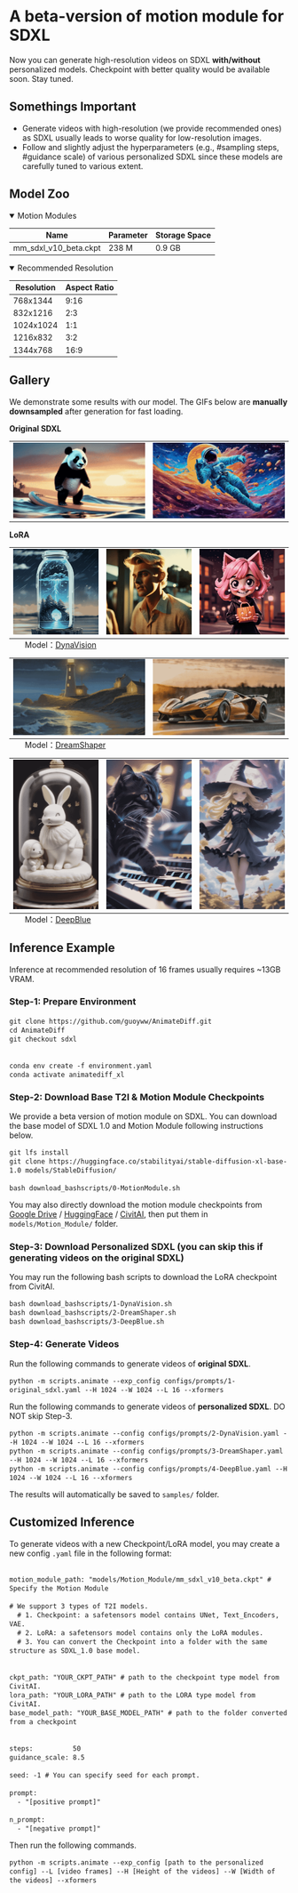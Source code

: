 # A beta-version of motion module for SDXL

Now you can generate high-resolution videos on SDXL **with/without** personalized models. Checkpoint with better quality would be available soon. Stay tuned.

## Somethings Important
- Generate videos with high-resolution (we provide recommended ones) as SDXL usually leads to worse quality for low-resolution images. 
- Follow and slightly adjust the hyperparameters (e.g., #sampling steps, #guidance scale) of various personalized SDXL since these models are carefully tuned to various extent.

## Model Zoo
<details open>
<summary>Motion Modules</summary>

  | Name                 | Parameter | Storage Space |
  |----------------------|-----------|---------------|
  | mm_sdxl_v10_beta.ckpt      | 238 M     | 0.9 GB        |

</details>

<details open>
<summary>Recommended Resolution</summary>

  | Resolution                 | Aspect Ratio | 
  |----------------------|-----------|
  | 768x1344      | 9:16     |
  | 832x1216      | 2:3     |
  | 1024x1024     | 1:1     |
  | 1216x832      | 3:2     |
  | 1344x768      | 16:9     |

</details>

## Gallery
We demonstrate some results with our model. The GIFs below are **manually downsampled** after generation for fast loading. 

**Original SDXL**
<table class="center">
    <tr>
    <td><img src="__assets__/animations/model_original/01.gif"></td>
    <td><img src="__assets__/animations/model_original/02.gif"></td>
    </tr>
</table>

**LoRA**
<table class="center">
    <tr>
    <td><img src="__assets__/animations/model_01/01.gif"></td>
    <td><img src="__assets__/animations/model_01/02.gif"></td>
    <td><img src="__assets__/animations/model_01/03.gif"></td>
    </tr>
</table>
<p style="margin-left: 2em; margin-top: -1em">Model：<a href="https://civitai.com/models/122606?modelVersionId=169718">DynaVision</a><p>

<table class="center">
    <tr>
    <td><img src="__assets__/animations/model_02/01.gif"></td>
    <td><img src="__assets__/animations/model_02/02.gif"></td>
    </tr>
</table>
<p style="margin-left: 2em; margin-top: -1em">Model：<a href="https://civitai.com/models/112902/dreamshaper-xl10?modelVersionId=126688">DreamShaper</a><p>
<table class="center">
    <tr>
    <td><img src="__assets__/animations/model_03/01.gif"></td>
    <td><img src="__assets__/animations/model_03/02.gif"></td>
    <td><img src="__assets__/animations/model_03/03.gif"></td>
    </tr>
</table>
<p style="margin-left: 2em; margin-top: -1em">Model：<a href="https://civitai.com/models/128397/deepblue-xl?modelVersionId=189102">DeepBlue</a><p>


## Inference Example

Inference at recommended resolution of 16 frames usually requires ~13GB VRAM.
### Step-1: Prepare Environment

```
git clone https://github.com/guoyww/AnimateDiff.git
cd AnimateDiff
git checkout sdxl


conda env create -f environment.yaml
conda activate animatediff_xl
```

### Step-2: Download Base T2I & Motion Module Checkpoints
We provide a beta version of motion module on SDXL. You can download the base model of SDXL 1.0 and Motion Module following instructions below.
```
git lfs install
git clone https://huggingface.co/stabilityai/stable-diffusion-xl-base-1.0 models/StableDiffusion/

bash download_bashscripts/0-MotionModule.sh
```
You may also directly download the motion module checkpoints from [Google Drive](https://drive.google.com/file/d/1EK_D9hDOPfJdK4z8YDB8JYvPracNx2SX/view?usp=share_link
) / [HuggingFace](https://huggingface.co/guoyww/animatediff/blob/main/mm_sdxl_v10_beta.ckpt
) / [CivitAI](https://civitai.com/models/108836/animatediff-motion-modules), then put them in `models/Motion_Module/` folder.

###  Step-3: Download Personalized SDXL (you can skip this if generating videos on the original SDXL)
You may run the following bash scripts to download the LoRA checkpoint from CivitAI.
```
bash download_bashscripts/1-DynaVision.sh
bash download_bashscripts/2-DreamShaper.sh
bash download_bashscripts/3-DeepBlue.sh
```

### Step-4: Generate Videos
Run the following commands to generate videos of **original SDXL**. 
```
python -m scripts.animate --exp_config configs/prompts/1-original_sdxl.yaml --H 1024 --W 1024 --L 16 --xformers
```
Run the following commands to generate videos of **personalized SDXL**. DO NOT skip Step-3.
```
python -m scripts.animate --config configs/prompts/2-DynaVision.yaml --H 1024 --W 1024 --L 16 --xformers
python -m scripts.animate --config configs/prompts/3-DreamShaper.yaml --H 1024 --W 1024 --L 16 --xformers
python -m scripts.animate --config configs/prompts/4-DeepBlue.yaml --H 1024 --W 1024 --L 16 --xformers
```
The results will automatically be saved to `samples/` folder.


## Customized Inference 
To generate videos with a new Checkpoint/LoRA model, you may create a new config `.yaml` file in the following format:
```

motion_module_path: "models/Motion_Module/mm_sdxl_v10_beta.ckpt" # Specify the Motion Module

# We support 3 types of T2I models. 
  # 1. Checkpoint: a safetensors model contains UNet, Text_Encoders, VAE.
  # 2. LoRA: a safetensors model contains only the LoRA modules. 
  # 3. You can convert the Checkpoint into a folder with the same structure as SDXL_1.0 base model.
  

ckpt_path: "YOUR_CKPT_PATH" # path to the checkpoint type model from CivitAI.
lora_path: "YOUR_LORA_PATH" # path to the LORA type model from CivitAI.
base_model_path: "YOUR_BASE_MODEL_PATH" # path to the folder converted from a checkpoint


steps:          50
guidance_scale: 8.5

seed: -1 # You can specify seed for each prompt.

prompt:
  - "[positive prompt]"

n_prompt:
  - "[negative prompt]"
```

Then run the following commands. 
```
python -m scripts.animate --exp_config [path to the personalized config] --L [video frames] --H [Height of the videos] --W [Width of the videos] --xformers
```
